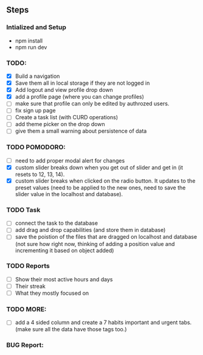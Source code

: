 ## Steps

### Intialized and Setup

- npm install
- npm run dev

### TODO:

- [x] Build a navigation
- [x] Save them all in local storage if they are not logged in
- [x] Add logout and view profile drop down
- [x] add a profile page (where you can change profiles)
- [ ] make sure that profile can only be edited by authrozed users.
- [ ] fix sign up page
- [ ] Create a task list (with CURD operations)
- [ ] add theme picker on the drop down
- [ ] give them a small warning about persistence of data

### TODO POMODORO:

- [ ] need to add proper modal alert for changes
- [x] custom slider breaks down when you get out of slider and get in (it resets to 12, 13, 14).
- [x] custom slider breaks when clicked on the radio button. It updates to the preset values (need to be applied to the new ones, need to save the slider value in the localhost and database).

### TODO Task

- [ ] connect the task to the database
- [ ] add drag and drop capabilities (and store them in database)
- [ ] save the poistion of the files that are dragged on localhost and database (not sure how right now, thinking of adding a position value and incrementing it based on object added)

### TODO Reports

- [ ] Show their most active hours and days
- [ ] Their streak
- [ ] What they mostly focused on

### TODO MORE:

- [ ] add a 4 sided column and create a 7 habits important and urgent tabs. (make sure all the data have those tags too.)

### BUG Report:
